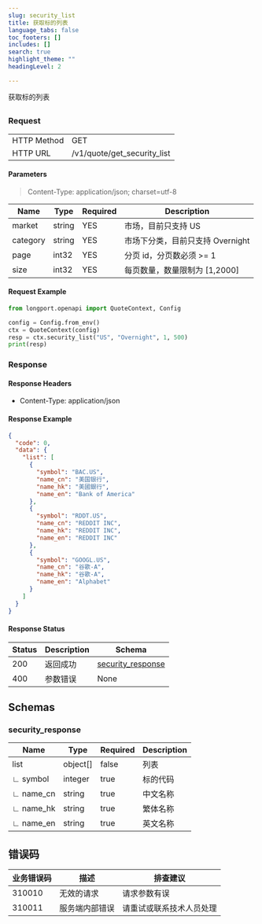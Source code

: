 ```yaml
---
slug: security_list
title: 获取标的列表
language_tabs: false
toc_footers: []
includes: []
search: true
highlight_theme: ""
headingLevel: 2

---
```


获取标的列表

## 

### Request

<table className="http-basic">
<tbody>
<tr><td className="http-basic-key">HTTP Method</td><td>GET</td></tr>
<tr><td className="http-basic-key">HTTP URL</td><td>/v1/quote/get_security_list
</td></tr>
</tbody>
</table>

#### Parameters

> Content-Type: application/json; charset=utf-8

| Name     | Type   | Required | Description                      |
| -------- | ------ | -------- | -------------------------------- |
| market   | string | YES      | 市场，目前只支持 US              |
| category | string | YES      | 市场下分类，目前只支持 Overnight |
| page     | int32  | YES      | 分页 id，分页数必须 >= 1         |
| size     | int32  | YES      | 每页数量，数量限制为 [1,2000]    |

#### Request Example

```python
from longport.openapi import QuoteContext, Config

config = Config.from_env()
ctx = QuoteContext(config)
resp = ctx.security_list("US", "Overnight", 1, 500)
print(resp)
```

### Response

#### Response Headers

- Content-Type: application/json

#### Response Example

```json
{
  "code": 0,
  "data": {
    "list": [
      {
        "symbol": "BAC.US",
        "name_cn": "美国银行",
        "name_hk": "美國銀行",
        "name_en": "Bank of America"
      },
      {
        "symbol": "RDDT.US",
        "name_cn": "REDDIT INC",
        "name_hk": "REDDIT INC",
        "name_en": "REDDIT INC"
      },
      {
        "symbol": "GOOGL.US",
        "name_cn": "谷歌-A",
        "name_hk": "谷歌-A",
        "name_en": "Alphabet"
      }
    ]
  }
}
```

#### Response Status

| Status | Description | Schema                                      |
| ------ | ----------- | ------------------------------------------- |
| 200    | 返回成功    | [security_response](#get_security_list_rsp) |
| 400    | 参数错误    | None                                        |

<aside className="success">
</aside>

## Schemas

### security_response

<a id="get_security_list_rsp"></a>

| Name      | Type     | Required | Description |
| --------- | -------- | -------- | ----------- |
| list      | object[] | false    | 列表        |
| ∟ symbol  | integer  | true     | 标的代码    |
| ∟ name_cn | string   | true     | 中文名称    |
| ∟ name_hk | string   | true     | 繁体名称    |
| ∟ name_en | string   | true     | 英文名称    |


## 错误码

| 业务错误码 | 描述           | 排查建议                 |
| ---------- | -------------- | ------------------------ |
| 310010     | 无效的请求     | 请求参数有误             |
| 310011     | 服务端内部错误 | 请重试或联系技术人员处理 |